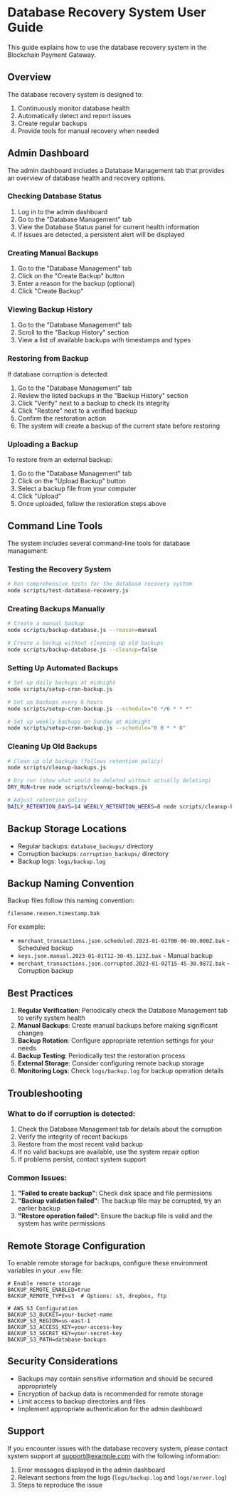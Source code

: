 # Database Recovery System User Guide

This guide explains how to use the database recovery system in the Blockchain Payment Gateway.

## Overview

The database recovery system is designed to:

1. Continuously monitor database health
2. Automatically detect and report issues
3. Create regular backups
4. Provide tools for manual recovery when needed

## Admin Dashboard

The admin dashboard includes a Database Management tab that provides an overview of database health and recovery options.

### Checking Database Status

1. Log in to the admin dashboard
2. Go to the "Database Management" tab
3. View the Database Status panel for current health information
4. If issues are detected, a persistent alert will be displayed

### Creating Manual Backups

1. Go to the "Database Management" tab
2. Click on the "Create Backup" button
3. Enter a reason for the backup (optional)
4. Click "Create Backup"

### Viewing Backup History

1. Go to the "Database Management" tab
2. Scroll to the "Backup History" section
3. View a list of available backups with timestamps and types

### Restoring from Backup

If database corruption is detected:

1. Go to the "Database Management" tab
2. Review the listed backups in the "Backup History" section
3. Click "Verify" next to a backup to check its integrity
4. Click "Restore" next to a verified backup
5. Confirm the restoration action
6. The system will create a backup of the current state before restoring

### Uploading a Backup

To restore from an external backup:

1. Go to the "Database Management" tab
2. Click on the "Upload Backup" button
3. Select a backup file from your computer
4. Click "Upload"
5. Once uploaded, follow the restoration steps above

## Command Line Tools

The system includes several command-line tools for database management:

### Testing the Recovery System

```bash
# Run comprehensive tests for the database recovery system
node scripts/test-database-recovery.js
```

### Creating Backups Manually

```bash
# Create a manual backup
node scripts/backup-database.js --reason=manual

# Create a backup without cleaning up old backups
node scripts/backup-database.js --cleanup=false
```

### Setting Up Automated Backups

```bash
# Set up daily backups at midnight
node scripts/setup-cron-backup.js

# Set up backups every 6 hours
node scripts/setup-cron-backup.js --schedule="0 */6 * * *"

# Set up weekly backups on Sunday at midnight
node scripts/setup-cron-backup.js --schedule="0 0 * * 0"
```

### Cleaning Up Old Backups

```bash
# Clean up old backups (follows retention policy)
node scripts/cleanup-backups.js

# Dry run (show what would be deleted without actually deleting)
DRY_RUN=true node scripts/cleanup-backups.js

# Adjust retention policy
DAILY_RETENTION_DAYS=14 WEEKLY_RETENTION_WEEKS=8 node scripts/cleanup-backups.js
```

## Backup Storage Locations

- Regular backups: `database_backups/` directory
- Corruption backups: `corruption_backups/` directory
- Backup logs: `logs/backup.log`

## Backup Naming Convention

Backup files follow this naming convention:

```
filename.reason.timestamp.bak
```

For example:
- `merchant_transactions.json.scheduled.2023-01-01T00-00-00.000Z.bak` - Scheduled backup
- `keys.json.manual.2023-01-01T12-30-45.123Z.bak` - Manual backup
- `merchant_transactions.json.corrupted.2023-01-02T15-45-30.987Z.bak` - Corruption backup

## Best Practices

1. **Regular Verification**: Periodically check the Database Management tab to verify system health
2. **Manual Backups**: Create manual backups before making significant changes
3. **Backup Rotation**: Configure appropriate retention settings for your needs
4. **Backup Testing**: Periodically test the restoration process
5. **External Storage**: Consider configuring remote backup storage
6. **Monitoring Logs**: Check `logs/backup.log` for backup operation details

## Troubleshooting

### What to do if corruption is detected:

1. Check the Database Management tab for details about the corruption
2. Verify the integrity of recent backups
3. Restore from the most recent valid backup
4. If no valid backups are available, use the system repair option
5. If problems persist, contact system support

### Common Issues:

1. **"Failed to create backup"**: Check disk space and file permissions
2. **"Backup validation failed"**: The backup file may be corrupted, try an earlier backup
3. **"Restore operation failed"**: Ensure the backup file is valid and the system has write permissions

## Remote Storage Configuration

To enable remote storage for backups, configure these environment variables in your `.env` file:

```
# Enable remote storage
BACKUP_REMOTE_ENABLED=true
BACKUP_REMOTE_TYPE=s3  # Options: s3, dropbox, ftp

# AWS S3 Configuration
BACKUP_S3_BUCKET=your-bucket-name
BACKUP_S3_REGION=us-east-1
BACKUP_S3_ACCESS_KEY=your-access-key
BACKUP_S3_SECRET_KEY=your-secret-key
BACKUP_S3_PATH=database-backups
```

## Security Considerations

- Backups may contain sensitive information and should be secured appropriately
- Encryption of backup data is recommended for remote storage
- Limit access to backup directories and files
- Implement appropriate authentication for the admin dashboard

## Support

If you encounter issues with the database recovery system, please contact system support at support@example.com with the following information:

1. Error messages displayed in the admin dashboard
2. Relevant sections from the logs (`logs/backup.log` and `logs/server.log`)
3. Steps to reproduce the issue 